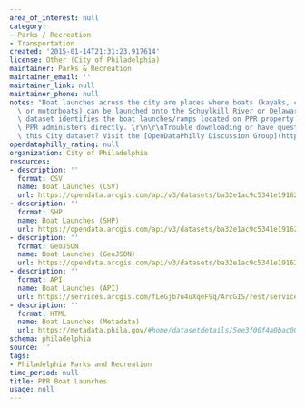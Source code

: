 ```yaml
---
area_of_interest: null
category:
- Parks / Recreation
- Transportation
created: '2015-01-14T21:31:23.917614'
license: Other (City of Philadelphia)
maintainer: Parks & Recreation
maintainer_email: ''
maintainer_link: null
maintainer_phone: null
notes: "Boat launches across the city are places where boats (kayaks, canoes, and\
  \ or motorboats) can be launched onto the Schuylkill River or Delaware River. This\
  \ dataset identifies the boat launches/ramps located on PPR property or boat launches\
  \ PPR administers directly. \r\n\r\nTrouble downloading or have questions about\
  \ this City dataset? Visit the [OpenDataPhilly Discussion Group](http://www.phila.gov/data/discuss/)"
opendataphilly_rating: null
organization: City of Philadelphia
resources:
- description: ''
  format: CSV
  name: Boat Launches (CSV)
  url: https://opendata.arcgis.com/api/v3/datasets/ba32e1ac9c5341e1916274c2df3fbe22_0/downloads/data?format=csv&spatialRefId=4326
- description: ''
  format: SHP
  name: Boat Launches (SHP)
  url: https://opendata.arcgis.com/api/v3/datasets/ba32e1ac9c5341e1916274c2df3fbe22_0/downloads/data?format=shp&spatialRefId=4326
- description: ''
  format: GeoJSON
  name: Boat Launches (GeoJSON)
  url: https://opendata.arcgis.com/api/v3/datasets/ba32e1ac9c5341e1916274c2df3fbe22_0/downloads/data?format=geojson&spatialRefId=4326
- description: ''
  format: API
  name: Boat Launches (API)
  url: https://services.arcgis.com/fLeGjb7u4uXqeF9q/ArcGIS/rest/services/PPR_Boat_Launches/FeatureServer/0/query?where=1%3D1
- description: ''
  format: HTML
  name: Boat Launches (Metadata)
  url: https://metadata.phila.gov/#home/datasetdetails/5ee3f00f4a0bac0015918443/representationdetails/5ee3f0104a0bac0015918472/
schema: philadelphia
source: ''
tags:
- Philadelphia Parks and Recreation
time_period: null
title: PPR Boat Launches
usage: null
---
```

